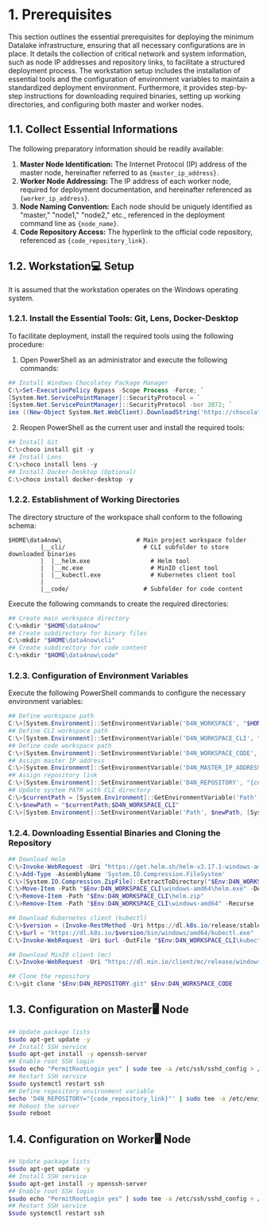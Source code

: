 # 1. Prerequisites

This section outlines the essential prerequisites for deploying the minimum Datalake infrastructure, ensuring that all necessary configurations are in place. It details the collection of critical network and system information, such as node IP addresses and repository links, to facilitate a structured deployment process. The workstation setup includes the installation of essential tools and the configuration of environment variables to maintain a standardized deployment environment. Furthermore, it provides step-by-step instructions for downloading required binaries, setting up working directories, and configuring both master and worker nodes.

## 1.1. Collect Essential Informations

The following preparatory information should be readily available:

1. **Master Node Identification:** The Internet Protocol (IP) address of the master node, hereinafter referred to as `{master_ip_address}`.
2. **Worker Node Addressing:** The IP address of each worker node, required for deployment documentation, and hereinafter referenced as `{worker_ip_address}`.
3. **Node Naming Convention:** Each node should be uniquely identified as "master," "node1," "node2," etc., referenced in the deployment command line as `{node_name}`.
4. **Code Repository Access:** The hyperlink to the official code repository, referenced as `{code_repository_link}`.

## 1.2. Workstation💻 Setup 

It is assumed that the workstation operates on the Windows operating system.

### 1.2.1. Install the Essential Tools: Git, Lens, Docker-Desktop

To facilitate deployment, install the required tools using the following procedure:

1. Open PowerShell as an administrator and execute the following commands:

```powershell
## Install Windows Chocolatey Package Manager
C:\>Set-ExecutionPolicy Bypass -Scope Process -Force; `
[System.Net.ServicePointManager]::SecurityProtocol = `
[System.Net.ServicePointManager]::SecurityProtocol -bor 3072; `
iex ((New-Object System.Net.WebClient).DownloadString('https://chocolatey.org/install.ps1'))
```

2. Reopen PowerShell as the current user and install the required tools:

```powershell
## Install Git
C:\>choco install git -y
## Install Lens
C:\>choco install lens -y
## Install Docker-Desktop (Optional)
C:\>choco install docker-desktop -y
```

### 1.2.2. Establishment of Working Directories

The directory structure of the workspace shall conform to the following schema:

```
$HOME\data4now\                     # Main project workspace folder
         |__cli/                      # CLI subfolder to store downloaded binaries
         |  |__helm.exe                 # Helm tool
         |  |__mc.exe                   # MinIO client tool
         |  |__kubectl.exe              # Kubernetes client tool
         |
         |__code/                     # Subfolder for code content
```

Execute the following commands to create the required directories:

```powershell
## Create main workspace directory
C:\>mkdir "$HOME\data4now"
## Create subdirectory for binary files
C:\>mkdir "$HOME\data4now\cli"
## Create subdirectory for code content
C:\>mkdir "$HOME\data4now\code"
```

### 1.2.3. Configuration of Environment Variables

Execute the following PowerShell commands to configure the necessary environment variables:

```powershell
## Define workspace path
C:\>[System.Environment]::SetEnvironmentVariable('D4N_WORKSPACE', "$HOME\data4now", [System.EnvironmentVariableTarget]::User)
## Define CLI workspace path
C:\>[System.Environment]::SetEnvironmentVariable('D4N_WORKSPACE_CLI', "$HOME\data4now\cli", [System.EnvironmentVariableTarget]::User)
## Define code workspace path
C:\>[System.Environment]::SetEnvironmentVariable('D4N_WORKSPACE_CODE', "$HOME\data4now\code", [System.EnvironmentVariableTarget]::User)
## Assign master IP address
C:\>[System.Environment]::SetEnvironmentVariable('D4N_MASTER_IP_ADDRESS', "{master_ip_address}", [System.EnvironmentVariableTarget]::User)
## Assign repository link
C:\>[System.Environment]::SetEnvironmentVariable('D4N_REPOSITORY', "{code_repository_link}", [System.EnvironmentVariableTarget]::User)
## Update system PATH with CLI directory
C:\>$currentPath = [System.Environment]::GetEnvironmentVariable('Path', [System.EnvironmentVariableTarget]::User)
C:\>$newPath = "$currentPath;$D4N_WORKSPACE_CLI"
C:\>[System.Environment]::SetEnvironmentVariable('Path', $newPath, [System.EnvironmentVariableTarget]::User)
```

### 1.2.4. Downloading Essential Binaries and Cloning the Repository

```powershell
## Download Helm
C:\>Invoke-WebRequest -Uri "https://get.helm.sh/helm-v3.17.1-windows-amd64.zip" -OutFile "$Env:D4N_WORKSPACE_CLI\helm.zip"
C:\>Add-Type -AssemblyName 'System.IO.Compression.FileSystem'
C:\>[System.IO.Compression.ZipFile]::ExtractToDirectory("$Env:D4N_WORKSPACE_CLI\helm.zip", $Env:D4N_WORKSPACE_CLI)
C:\>Move-Item -Path "$Env:D4N_WORKSPACE_CLI\windows-amd64\helm.exe" -Destination $Env:D4N_WORKSPACE_CLI
C:\>Remove-Item -Path "$Env:D4N_WORKSPACE_CLI\helm.zip"
C:\>Remove-Item -Path "$Env:D4N_WORKSPACE_CLI\windows-amd64" -Recurse

## Download Kubernetes client (kubectl)
C:\>$version = (Invoke-RestMethod -Uri https://dl.k8s.io/release/stable.txt).Trim()
C:\>$url = "https://dl.k8s.io/$version/bin/windows/amd64/kubectl.exe"
C:\>Invoke-WebRequest -Uri $url -OutFile "$Env:D4N_WORKSPACE_CLI\kubectl.exe"

## Download MinIO client (mc)
C:\>Invoke-WebRequest -Uri "https://dl.min.io/client/mc/release/windows-amd64/mc.exe" -OutFile "$Env:D4N_WORKSPACE_CLI\mc.exe"

## Clone the repository
C:\>git clone "$Env:D4N_REPOSITORY.git" $Env:D4N_WORKSPACE_CODE
```

## 1.3. Configuration on Master🖥 Node

```bash
## Update package lists
$sudo apt-get update -y
## Install SSH service
$sudo apt-get install -y openssh-server
## Enable root SSH login
$sudo echo "PermitRootLogin yes" | sudo tee -a /etc/ssh/sshd_config > /dev/null
## Restart SSH service
$sudo systemctl restart ssh
## Define repository environment variable
$echo 'D4N_REPOSITORY="{code_repository_link}"' | sudo tee -a /etc/environment
## Reboot the server
$sudo reboot
```

## 1.4. Configuration on Worker🖥 Node

```bash
## Update package lists
$sudo apt-get update -y
## Install SSH service
$sudo apt-get install -y openssh-server
## Enable root SSH login
$sudo echo "PermitRootLogin yes" | sudo tee -a /etc/ssh/sshd_config > /dev/null
## Restart SSH service
$sudo systemctl restart ssh
```

